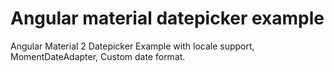 # Angular material datepicker example


Angular Material 2 Datepicker Example with locale support, MomentDateAdapter, Custom date format.
